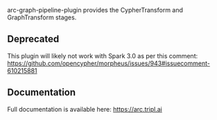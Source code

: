 arc-graph-pipeline-plugin provides the CypherTransform and GraphTransform stages.

## Deprecated

This plugin will likely not work with Spark 3.0 as per this comment: https://github.com/opencypher/morpheus/issues/943#issuecomment-610215881

## Documentation

Full documentation is available here: https://arc.tripl.ai
